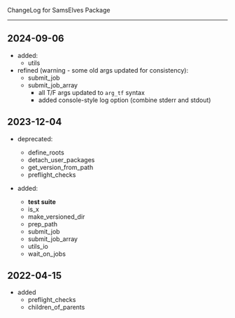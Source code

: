 ChangeLog for SamsElves Package

--------------------------------------------------------------------------------

## 2024-09-06

- added:
  - utils
- refined (warning - some old args updated for consistency):
  - submit_job
  - submit_job_array
    - all T/F args updated to `arg_tf` syntax
    - added console-style log option (combine stderr and stdout)

## 2023-12-04

- deprecated: 
  - define_roots
  - detach_user_packages
  - get_version_from_path
  - preflight_checks
    
- added:
  - **test suite**
  - is_x
  - make_versioned_dir
  - prep_path
  - submit_job
  - submit_job_array
  - utils_io
  - wait_on_jobs


## 2022-04-15

- added
  - preflight_checks
  - children_of_parents
